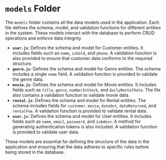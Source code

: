 # `models` Folder

The `models` folder contains all the data models used in the application. 
Each file defines the schema, model, and validation functions for different entities in the system. These models interact with the database to perform CRUD operations and enforce data integrity.

- **`user.js`**: Defines the schema and model for Customer entities. It includes fields such as `name`, `isGold`, and `phone`. A validation function is also provided to ensure that customer data conforms to the required structure.
- **`genre.js`**: Defines the schema and model for Genre entities. The schema includes a single `name` field. A validation function is provided to validate the genre data.
- **`movie.js`**: Defines the schema and model for Movie entities. It includes fields such as `title`, `genre`, `numberInStock`, and `dailyRentalRate`. The file also contains a validation function to validate movie data.
- **`rental.js`**: Defines the schema and model for Rental entities. The schema includes fields for `customer`, `movie`, `dateOut`, `dateReturned`, and `rentalFee`. A validation function is provided to validate rental data.
- **`user.js`**: Defines the schema and model for User entities. It includes fields such as `name`, `email`, `password`, and `isAdmin`. A method for generating authentication tokens is also included. A validation function is provided to validate user data.

These models are essential for defining the structure of the data in the application and ensuring that the data adheres to specific rules before being stored in the database.
